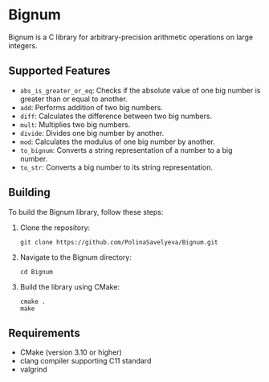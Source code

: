 # Bignum

Bignum is a C library for arbitrary-precision arithmetic operations on large integers.

## Supported Features

- `abs_is_greater_or_eq`: Checks if the absolute value of one big number is greater than or equal to another.
- `add`: Performs addition of two big numbers.
- `diff`: Calculates the difference between two big numbers.
- `mult`: Multiplies two big numbers.
- `divide`: Divides one big number by another.
- `mod`: Calculates the modulus of one big number by another.
- `to_bignum`: Converts a string representation of a number to a big number.
- `to_str`: Converts a big number to its string representation.

## Building

To build the Bignum library, follow these steps:

1. Clone the repository:

    ```
    git clone https://github.com/PolinaSavelyeva/Bignum.git
    ```

2. Navigate to the Bignum directory:

    ```
    cd Bignum
    ```

3. Build the library using CMake:

    ```
    cmake .
    make
    ```

## Requirements

- CMake (version 3.10 or higher)
- clang compiler supporting C11 standard
- valgrind
